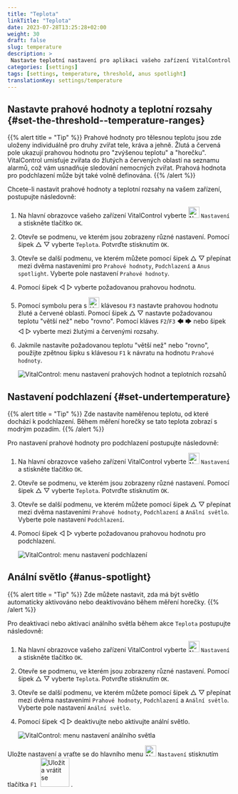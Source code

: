 ```yaml
---
title: "Teplota"
linkTitle: "Teplota"
date: 2023-07-28T13:25:28+02:00
weight: 30
draft: false
slug: temperature
description: >
 Nastavte teplotní nastavení pro aplikaci vašeho zařízení VitalControl
categories: [settings]
tags: [settings, temperature, threshold, anus spotlight]
translationKey: settings/temperature
---
```

## Nastavte prahové hodnoty a teplotní rozsahy {#set-the-threshold--temperature-ranges}
{{% alert title = "Tip" %}}
Prahové hodnoty pro tělesnou teplotu jsou zde uloženy individuálně pro druhy zvířat tele, kráva a jehně. Žlutá a červená pole ukazují prahovou hodnotu pro "zvýšenou teplotu" a "horečku". VitalControl umisťuje zvířata do žlutých a červených oblastí na seznamu alarmů, což vám usnadňuje sledování nemocných zvířat. Prahová hodnota pro podchlazení může být také volně definována.
{{% /alert %}}

Chcete-li nastavit prahové hodnoty a teplotní rozsahy na vašem zařízení, postupujte následovně:

1. Na hlavní obrazovce vašeho zařízení VitalControl vyberte <img src="/icons/gear.svg" width="25" align="bottom" alt="Nastavení" /> `Nastavení` a stiskněte tlačítko `OK`.

2. Otevře se podmenu, ve kterém jsou zobrazeny různé nastavení. Pomocí šipek △ ▽ vyberte `Teplota`. Potvrďte stisknutím `OK`.

3. Otevře se další podmenu, ve kterém můžete pomocí šipek △ ▽ přepínat mezi dvěma nastaveními pro `Prahové hodnoty`, `Podchlazení` a `Anus spotlight`. Vyberte pole nastavení `Prahové hodnoty`.

4. Pomocí šipek ◁ ▷ vyberte požadovanou prahovou hodnotu.

5. Pomocí symbolu pera s <img src="/icons/actions/edit.svg" width="24" align="bottom" alt="Upravit" /> klávesou `F3` nastavte prahovou hodnotu žluté a červené oblasti. Pomocí šipek △ ▽ nastavte požadovanou teplotu "větší než" nebo "rovno". Pomocí kláves `F2`/`F3` 🡄 🡆 nebo šipek ◁ ▷ vyberte mezi žlutými a červenými rozsahy.

6. Jakmile nastavíte požadovanou teplotu "větší než" nebo "rovno", použijte zpětnou šipku s klávesou `F1` k návratu na hodnotu `Prahové hodnoty`.

    ![VitalControl: menu nastavení prahových hodnot a teplotních rozsahů](../images/threshold.png "Prahové hodnoty a teplotní rozsahy")

## Nastavení podchlazení {#set-undertemperature}
{{% alert title = "Tip" %}}
Zde nastavíte naměřenou teplotu, od které dochází k podchlazení. Během měření horečky se tato teplota zobrazí s modrým pozadím.
{{% /alert %}}

Pro nastavení prahové hodnoty pro podchlazení postupujte následovně:

1. Na hlavní obrazovce vašeho zařízení VitalControl vyberte <img src="/icons/gear.svg" width="25" align="bottom" alt="Nastavení" /> `Nastavení` a stiskněte tlačítko `OK`.

2. Otevře se podmenu, ve kterém jsou zobrazeny různé nastavení. Pomocí šipek △ ▽ vyberte `Teplota`. Potvrďte stisknutím `OK`.

3. Otevře se další podmenu, ve kterém můžete pomocí šipek △ ▽ přepínat mezi dvěma nastaveními `Prahové hodnoty`, `Podchlazení` a `Anální světlo`. Vyberte pole nastavení `Podchlazení`.

4. Pomocí šipek ◁ ▷ vyberte požadovanou prahovou hodnotu pro podchlazení.

    ![VitalControl: menu nastavení podchlazení](../images/undertemperature.png "Podchlazení")

## Anální světlo {#anus-spotlight}
{{% alert title = "Tip" %}}
Zde můžete nastavit, zda má být světlo automaticky aktivováno nebo deaktivováno během měření horečky.
{{% /alert %}}

Pro deaktivaci nebo aktivaci análního světla během akce `Teplota` postupujte následovně:

1. Na hlavní obrazovce vašeho zařízení VitalControl vyberte <img src="/icons/gear.svg" width="25" align="bottom" alt="Nastavení" /> `Nastavení` a stiskněte tlačítko `OK`.

2. Otevře se podmenu, ve kterém jsou zobrazeny různé nastavení. Pomocí šipek △ ▽ vyberte `Teplota`. Potvrďte stisknutím `OK`.

3. Otevře se další podmenu, ve kterém můžete pomocí šipek △ ▽ přepínat mezi dvěma nastaveními `Prahové hodnoty`, `Podchlazení` a `Anální světlo`. Vyberte pole nastavení `Anální světlo`.

4. Pomocí šipek ◁ ▷ deaktivujte nebo aktivujte anální světlo.

    ![VitalControl: menu nastavení análního světla](../images/anusspotlight.png "Anální světlo")

Uložte nastavení a vraťte se do hlavního menu <img src="/icons/gear.svg" width="25" align="bottom" alt="Nastavení" /> `Nastavení` stisknutím tlačítka `F1` &nbsp;<img src="/icons/footer/save_exit.svg" width="65" align="bottom" alt="Uložit a vrátit se" />&nbsp;.


